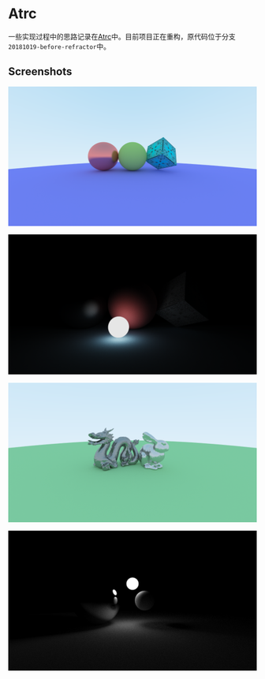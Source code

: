 # Atrc

一些实现过程中的思路记录在[Atrc](https://airguanz.github.io/all.html?tag=Atrc)中。目前项目正在重构，原代码位于分支`20181019-before-refractor`中。

## Screenshots

![SS0](./Gallery/09_2018_10_11.png)

![SS1](./Gallery/21_2018_10_17_MIS2000spp.png)

![SS2](./Gallery/06_2018_10_09.png)

![SS3](./Gallery/23_2018_10_23_IdealMirror.png)
